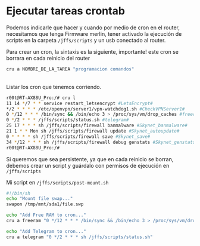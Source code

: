 # Ejecutar tareas crontab

Podemos indicarle que hacer y cuando por medio de cron en el router, necesitamos que tenga Firmware merlin, tener activado la ejecución de scripts en la carpeta `/jffs/scripts` y un usb conectado al router.&#x20;



Para crear un cron, la sintaxis es la siguiente, importante! este cron se borrara en cada reinicio del router

```sh
cru a NOMBRE_DE_LA_TAREA "programacion comandos"
```

\
Listar los cron que tenemos corriendo.

```sh
r00t@RT-AX88U_Pro:/# cru l
11 14 */7 * * service restart_letsencrypt #LetsEncrypt#
*/2 * * * * /etc/openvpn/server1/vpn-watchdog1.sh #CheckVPNServer1#
0 */12 * * * /bin/sync && /bin/echo 3 > /proc/sys/vm/drop_caches #freeram#
0 */2 * * * /jffs/scripts/status.sh #telegram#
25 17 * * * sh /jffs/scripts/firewall banmalware #Skynet_banmalware#
21 1 * * Mon sh /jffs/scripts/firewall update #Skynet_autoupdate#
0 * * * * sh /jffs/scripts/firewall save #Skynet_save#
34 */12 * * * sh /jffs/scripts/firewall debug genstats #Skynet_genstats#
r00t@RT-AX88U_Pro:/#
```



Si queremos que sea persistente, ya que en cada reinicio se borran, debemos crear un script y guárdalo con permisos de ejecución en `/jffs/scripts`



Mi script en `/jffs/scripts/post-mount.sh`

```sh
#!/bin/sh
echo "Mount file swap..."
swapon /tmp/mnt/sda1/file.swp

echo "Add Free RAM to cron..."
cru a freeram "0 */12 * * * /bin/sync && /bin/echo 3 > /proc/sys/vm/drop_caches"

echo "Add Telegram to cron..."
cru a telegram "0 */2 * * * sh /jffs/scripts/status.sh"
```
